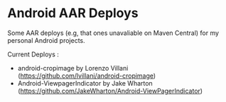 Android AAR Deploys
===================

Some AAR deploys (e.g, that ones unavaliable on Maven Central) for my personal Android projects. 

Current Deploys :

* android-cropimage by Lorenzo Villani (<https://github.com/lvillani/android-cropimage>)
* Android-ViewpagerIndicator by Jake Wharton (<https://github.com/JakeWharton/Android-ViewPagerIndicator>)